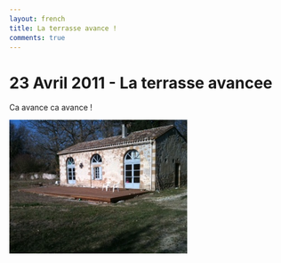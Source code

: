 ```yaml
---
layout: french 
title: La terrasse avance ! 
comments: true
---
```



# 23 Avril 2011 - La terrasse avancee

Ca avance ca avance !

<img src="/photos/terrasse-en-construction.jpg">
